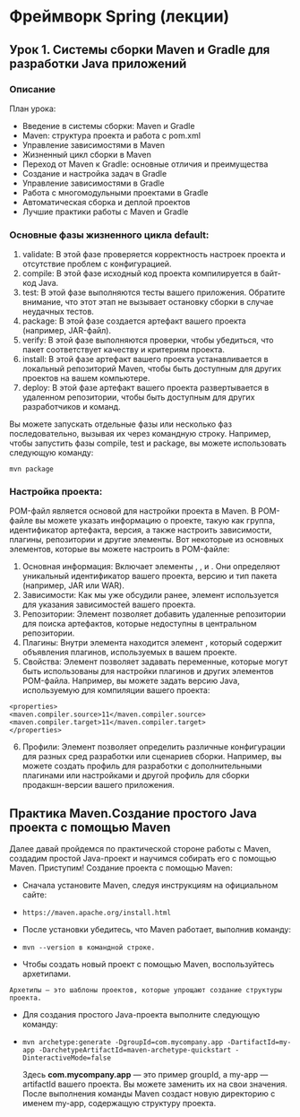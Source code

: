 # Фреймворк Spring (лекции)
## Урок 1. Системы сборки Maven и Gradle для разработки Java приложений
### Описание
План урока:
- Введение в системы сборки: Maven и Gradle
- Maven: структура проекта и работа с pom.xml
- Управление зависимостями в Maven
- Жизненный цикл сборки в Maven
- Переход от Maven к Gradle: основные отличия и преимущества
- Создание и настройка задач в Gradle
- Управление зависимостями в Gradle
- Работа с многомодульными проектами в Gradle
- Автоматическая сборка и деплой проектов
- Лучшие практики работы с Maven и Gradle

### Основные фазы жизненного цикла default:
1. validate: В этой фазе проверяется корректность настроек проекта и
   отсутствие проблем с конфигурацией.
2. compile: В этой фазе исходный код проекта компилируется в байт-код Java.
3. test: В этой фазе выполняются тесты вашего приложения. Обратите внимание,
   что этот этап не вызывает остановку сборки в случае неудачных тестов.
4. package: В этой фазе создается артефакт вашего проекта (например,
   JAR-файл).
5. verify: В этой фазе выполняются проверки, чтобы убедиться, что пакет
      соответствует качеству и критериям проекта.
6. install: В этой фазе артефакт вашего проекта устанавливается в локальный
   репозиторий Maven, чтобы быть доступным для других проектов на вашем
   компьютере.
7. deploy: В этой фазе артефакт вашего проекта развертывается в удаленном
   репозитории, чтобы быть доступным для других разработчиков и команд.

Вы можете запускать отдельные фазы или несколько фаз последовательно,
вызывая их через командную строку. Например, чтобы запустить фазы compile, test
и package, вы можете использовать следующую команду:
~~~
mvn package
~~~
### Настройка проекта:
POM-файл является основой для настройки проекта в Maven. В POM-файле вы
можете указать информацию о проекте, такую как группа, идентификатор
артефакта, версия, а также настроить зависимости, плагины, репозитории и другие
элементы.
Вот некоторые из основных элементов, которые вы можете настроить в POM-файле:
1. Основная информация: Включает элементы <groupId>, <artifactId>, <version>
   и <packaging>. Они определяют уникальный идентификатор вашего проекта,
   версию и тип пакета (например, JAR или WAR).
2. Зависимости: Как мы уже обсудили ранее, элемент <dependencies>
   используется для указания зависимостей вашего проекта.
3. Репозитории: Элемент <repositories> позволяет добавить удаленные
   репозитории для поиска артефактов, которые недоступны в центральном
   репозитории.
4. Плагины: Внутри элемента <build> находится элемент <plugins>, который
   содержит объявления плагинов, используемых в вашем проекте.
5. Свойства: Элемент <properties> позволяет задавать переменные, которые
   могут быть использованы для настройки плагинов и других элементов
   POM-файла. Например, вы можете задать версию Java, используемую для
   компиляции вашего проекта:
~~~
<properties>
<maven.compiler.source>11</maven.compiler.source>
<maven.compiler.target>11</maven.compiler.target>
</properties>
~~~
6. Профили: Элемент <profiles> позволяет определить различные конфигурации
   для разных сред разработки или сценариев сборки. Например, вы можете
   создать профиль для разработки с дополнительными плагинами или
   настройками и другой профиль для сборки продакшн-версии вашего
   приложения.
## Практика Maven.Создание простого Java проекта с помощью Maven
Далее давай пройдемся по практической стороне работы с Maven, создадим
простой Java-проект и научимся собирать его с помощью Maven. Приступим!
Создание проекта с помощью Maven:

- Сначала установите Maven, следуя инструкциям на официальном сайте:
- ~~~
  https://maven.apache.org/install.html
  ~~~
- После установки убедитесь, что Maven работает, выполнив команду:
- ~~~
  mvn --version в командной строке.
  ~~~
- Чтобы создать новый проект с помощью Maven, воспользуйтесь архетипами.
~~~
Архетипы — это шаблоны проектов, которые упрощают создание структуры проекта.
~~~
- Для создания простого Java-проекта выполните следующую команду:
- ~~~
  mvn archetype:generate -DgroupId=com.mycompany.app -DartifactId=my-app -DarchetypeArtifactId=maven-archetype-quickstart -DinteractiveMode=false
  ~~~
  Здесь __com.mycompany.app__ — это пример groupId, а my-app — artifactId вашего
  проекта. Вы можете заменить их на свои значения. После выполнения команды
  Maven создаст новую директорию с именем my-app, содержащую структуру
  проекта.
